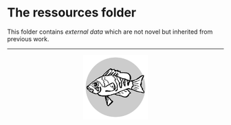 # The ressources folder

This folder contains *external data*
 which are not novel but inherited from previous work.

---

<center><img src="../logo.svg" alt="logo" width="150"/></center>